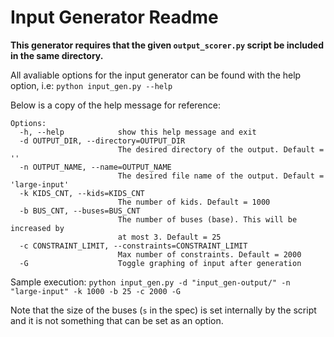 # Input Generator Readme

**This generator requires that the given `output_scorer.py` script be included in the same directory.**

All avaliable options for the input generator can be found with the help option, i.e: `python input_gen.py --help`

Below is a copy of the help message for reference:
```
Options:
  -h, --help            show this help message and exit
  -d OUTPUT_DIR, --directory=OUTPUT_DIR
                        The desired directory of the output. Default = ''
  -n OUTPUT_NAME, --name=OUTPUT_NAME
                        The desired file name of the output. Default = 'large-input'
  -k KIDS_CNT, --kids=KIDS_CNT
                        The number of kids. Default = 1000
  -b BUS_CNT, --buses=BUS_CNT
                        The number of buses (base). This will be increased by
                        at most 3. Default = 25
  -c CONSTRAINT_LIMIT, --constraints=CONSTRAINT_LIMIT
                        Max number of constraints. Default = 2000
  -G                    Toggle graphing of input after generation
```

Sample execution: `python input_gen.py -d "input_gen-output/" -n "large-input" -k 1000 -b 25 -c 2000 -G`

Note that the size of the buses (`s` in the spec) is set internally by the script and it is not something that can be set as an option.